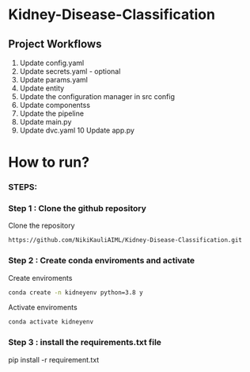# Kidney-Disease-Classification

## Project Workflows

1. Update config.yaml
2. Update secrets.yaml - optional
3. Update params.yaml
4. Update entity
5. Update the configuration manager in src config
6. Update componentss
7. Update the pipeline
8. Update main.py
9. Update dvc.yaml
10 Update app.py

# How to run?
### STEPS:

### Step 1 : Clone the github repository

Clone the repository

```bash
https://github.com/NikiKauliAIML/Kidney-Disease-Classification.git
```

### Step 2 : Create conda enviroments and activate

Create enviroments
```bash
conda create -n kidneyenv python=3.8 y
```

Activate enviroments
```bash
conda activate kidneyenv
```
### Step 3 : install the requirements.txt file
pip install -r requirement.txt



